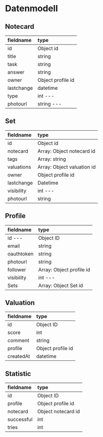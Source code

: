 # Datenmodell

## Notecard

| fieldname | type |
| :--- | :---- |
|  id | Object id |
| title | string |
| task | string |
| answer | string |
| owner | Object profile id |
| lastchange | datetime |
| type | int --- |
| photourl | string --- |

## Set

| fieldname | type |
| :--- | :---- |
|  id | Object id |
| notecard | Array: Object notecard id |
| tags | Array: string |
| valuations | Array: Object valuation id |
| owner | Object profile id |
| lastchange | Datetime |
| visibility | int --- |
| photourl | string |

## Profile

| fieldname | type |
| :--- | :---- |
|  id --- | Object ID |
| email | string |
| oauthtoken | string |
| photourl | string |
| follower | Array: Object profile id |
| visibility | int --- |
| Sets | Array: Object Set id |

## Valuation

| fieldname | type |
| :--- | :---- |
|  id | Object ID |
| score | int |
| comment | string |
| profile | Object profile id |
| createdAt | datetime |

## Statistic

| fieldname | type |
| :--- | :---- |
|  id | Object ID |
| profile | Object profile id |
| notecard | Object notecard id |
| successful | int |
| tries | int |
